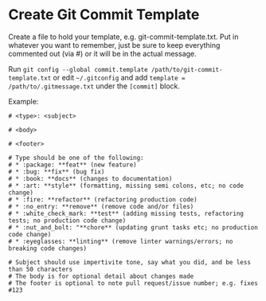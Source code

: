 # Create Git Commit Template

Create a file to hold your template, e.g. git-commit-template.txt.
Put in whatever you want to remember, just be sure to keep everything
commented out (via #) or it will be in the actual message.


Run `git config --global commit.template /path/to/git-commit-template.txt`
or edit `~/.gitconfig` and add `template = /path/to/.gitmessage.txt`
under the `[commit]` block.


Example:

```
# <type>: <subject>

# <body>

# <footer>

# Type should be one of the following:
# * :package: **feat** (new feature)
# * :bug: **fix** (bug fix)
# * :book: **docs** (changes to documentation)
# * :art: **style** (formatting, missing semi colons, etc; no code change)
# * :fire: **refactor** (refactoring production code)
# * :no_entry: **remove** (remove code and/or files)
# * :white_check_mark: **test** (adding missing tests, refactoring tests; no production code change)
# * :nut_and_bolt: "**chore** (updating grunt tasks etc; no production code change)
# * :eyeglasses: **linting** (remove linter warnings/errors; no breaking code changes)

# Subject should use impertivite tone, say what you did, and be less than 50 characters
# The body is for optional detail about changes made
# The footer is optional to note pull request/issue number; e.g. fixes #123
```
